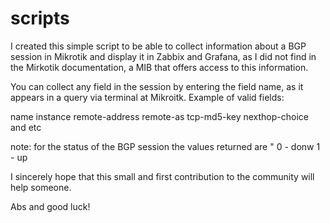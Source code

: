 # scripts

I created this simple script to be able to collect information about a BGP session in Mikrotik and display it in Zabbix and Grafana, as I did not find in the Mirkotik documentation, a MIB that offers access to this information.

You can collect any field in the session by entering the field name, as it appears in a query via terminal at Mikroitk. Example of valid fields:

name
instance
remote-address
remote-as
tcp-md5-key
nexthop-choice
and etc

note: for the status of the BGP session the values returned are "
0 - donw
1 - up

I sincerely hope that this small and first contribution to the community will help someone.

Abs and good luck!

